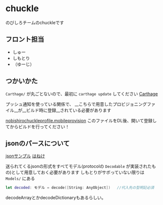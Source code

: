 # chuckle

のびしろチームのchuckleです

## フロント担当

* しゅー
* しもとり
* （ゆーじ）

## つかいかた

```Carthage/``` が丸ごとないので、最初に ```carthage update``` してください
[Carthage](https://github.com/Carthage/Carthage)

プッシュ通知を使っている関係で、
__こちらで用意したプロビジョニングファイル__が__ビルド時に登録__されている必要があります

[nobishirochuckleprofile.mobileprovision](https://www.dropbox.com/s/mv0uzzjogiuxm4a/nobishirochuckleprofile.mobileprovision?dl=0)
このファイルをDL後、開いて登録してからビルドを行ってください！


## jsonのパースについて

[jsonサンプル](https://github.com/pixiv/summer-intern-2015-c-server)
[はねけ](https://github.com/Haneke/HanekeSwift)

送られてくるjsonの形式をすべてモデル(protocolの ```Decodable``` が実装されたもの)として用意しておく必要があります
しもとりがサボっていない限りは ```Models/``` にある

```swift
let decoded: モデル = decode([String: AnyObject])   //代入先の型明記必須
```

decodeArrayとかdecodeDictionaryもあるらしい。
